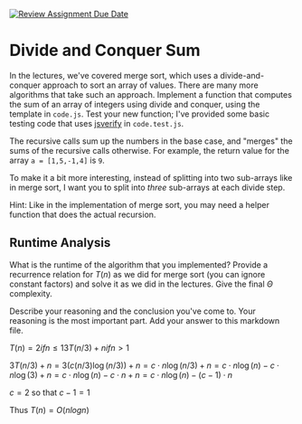 [![Review Assignment Due Date](https://classroom.github.com/assets/deadline-readme-button-24ddc0f5d75046c5622901739e7c5dd533143b0c8e959d652212380cedb1ea36.svg)](https://classroom.github.com/a/E1vcEWuv)
# Divide and Conquer Sum

In the lectures, we've covered merge sort, which uses a divide-and-conquer
approach to sort an array of values. There are many more algorithms that take
such an approach. Implement a function that computes the sum of an array of
integers using divide and conquer, using the template in `code.js`. Test your
new function; I've provided some basic testing code that uses
[jsverify](https://jsverify.github.io/) in `code.test.js`.

The recursive calls sum up the numbers in the base case, and "merges" the sums
of the recursive calls otherwise. For example, the return value for the array `a
= [1,5,-1,4]` is `9`.

To make it a bit more interesting, instead of splitting into two sub-arrays like
in merge sort, I want you to split into *three* sub-arrays at each divide step.

Hint: Like in the implementation of merge sort, you may need a helper function
that does the actual recursion.

## Runtime Analysis

What is the runtime of the algorithm that you implemented? Provide a recurrence
relation for $T(n)$ as we did for merge sort (you can ignore constant factors)
and solve it as we did in the lectures. Give the final $\Theta$ complexity.

Describe your reasoning and the conclusion you've come to. Your reasoning is the
most important part. Add your answer to this markdown file.

$T(n) = {2     if n \le 1  
3T(n/3) + n     if n \gt 1}$

$3T(n/3) + n = 3(c(n/3) \log(n/3)) + n = c \cdot n \log(n/3) + n = c \cdot n \log(n) - c \cdot n \log(3) + n = c \cdot n \log(n) - c \cdot n + n = c \cdot n \log(n) - (c - 1) \cdot n$

$c = 2$ so that $c - 1 = 1$

Thus $T(n) = O(n log n)$

